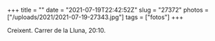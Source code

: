 +++
title = ""
date = "2021-07-19T22:42:52Z"
slug = "27372"
photos = ["/uploads/2021/2021-07-19-27343.jpg"]
tags = ["fotos"]
+++

Creixent. Carrer de la Lluna, 20:10.

<img alt="" src="/uploads/2021/2021-07-19-27343.jpg">
